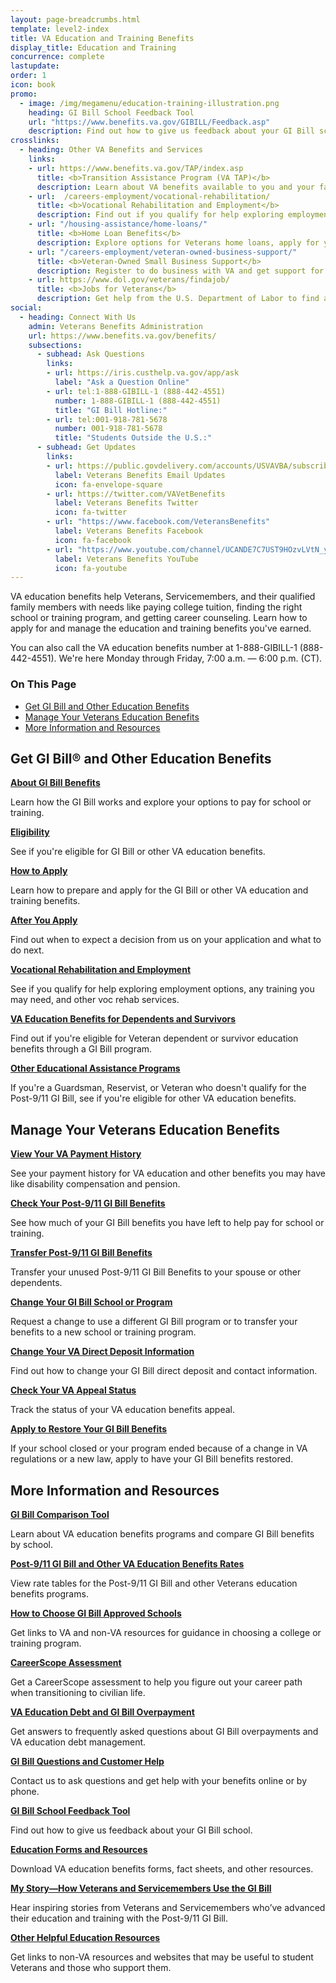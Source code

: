 ```yaml
---
layout: page-breadcrumbs.html
template: level2-index
title: VA Education and Training Benefits
display_title: Education and Training
concurrence: complete
lastupdate:
order: 1
icon: book
promo:
  - image: /img/megamenu/education-training-illustration.png
    heading: GI Bill School Feedback Tool
    url: "https://www.benefits.va.gov/GIBILL/Feedback.asp"
    description: Find out how to give us feedback about your GI Bill school.
crosslinks:
  - heading: Other VA Benefits and Services
    links:
    - url: https://www.benefits.va.gov/TAP/index.asp
      title: <b>Transition Assistance Program (VA TAP)</b>
      description: Learn about VA benefits available to you and your family as you transition out of active-duty, National Guard, or Reserve service.
    - url:  /careers-employment/vocational-rehabilitation/
      title: <b>Vocational Rehabilitation and Employment</b>
      description: Find out if you qualify for help exploring employment options, any training you may need, and other voc rehab services.
    - url: "/housing-assistance/home-loans/"
      title: <b>Home Loan Benefits</b>
      description: Explore options for Veterans home loans, apply for your Certificate of Eligibility (COE), and get help if you're having trouble making your mortgage payments.
    - url: "/careers-employment/veteran-owned-business-support/"
      title: <b>Veteran-Owned Small Business Support</b>
      description: Register to do business with VA and get support for your Veteran-owned small business.
    - url: https://www.dol.gov/veterans/findajob/
      title: <b>Jobs for Veterans</b>
      description: Get help from the U.S. Department of Labor to find a job, get training, or explore career options.
social:
  - heading: Connect With Us
    admin: Veterans Benefits Administration
    url: https://www.benefits.va.gov/benefits/
    subsections:
      - subhead: Ask Questions
        links:
        - url: https://iris.custhelp.va.gov/app/ask
          label: "Ask a Question Online"
        - url: tel:1-888-GIBILL-1 (888-442-4551)
          number: 1-888-GIBILL-1 (888-442-4551)
          title: "GI Bill Hotline:"
        - url: tel:001-918-781-5678
          number: 001-918-781-5678
          title: "Students Outside the U.S.:"
      - subhead: Get Updates
        links:
        - url: https://public.govdelivery.com/accounts/USVAVBA/subscriber/new
          label: Veterans Benefits Email Updates
          icon: fa-envelope-square
        - url: https://twitter.com/VAVetBenefits
          label: Veterans Benefits Twitter
          icon: fa-twitter
        - url: "https://www.facebook.com/VeteransBenefits"
          label: Veterans Benefits Facebook
          icon: fa-facebook
        - url: "https://www.youtube.com/channel/UCANDE7C7UST9HOzvLVtN_yg"
          label: Veterans Benefits YouTube
          icon: fa-youtube
---
```


<p class="va-introtext">
VA education benefits help Veterans, Servicemembers, and their qualified family members with needs like paying college tuition, finding the right school or training program, and getting career counseling. Learn how to apply for and manage the education and training benefits you've earned.

You can also call the VA education benefits number at 1-888-GIBILL-1 (888-442-4551). We're here Monday through Friday, 7:00 a.m. — 6:00 p.m. (CT).

</p>

<h3>On This Page</h3>

<ul>
  <li><a href="#get">Get GI Bill and Other Education Benefits</a></li>
  <li><a href="#manage">Manage Your Veterans Education Benefits</a></li>
  <li><a href="#more">More Information and Resources</a></li>
</ul>

<section class='usa-grid'>
  <div class="va-h-ruled--stars"></div>
</section>

<section id="get" class="merger-majorlinks">
  <h2>Get GI Bill&reg; and Other Education Benefits</h2>

  <div class="link">
    <a href="/education/about-gi-bill-benefits/"><b>About GI Bill Benefits</b></a>
    <p>Learn how the GI Bill works and explore your options to pay for school or training.</p>
  </div>

  <div class="link">
    <a href="/education/eligibility/"><b>Eligibility</b></a>
    <p>See if you're eligible for GI Bill or other VA education benefits.
  </div>

  <div class="link">
    <a href="/education/how-to-apply/"><b>How to Apply</b></a>
    <p>Learn how to prepare and apply for the GI Bill or other VA education and training benefits. </p>
  </div>

  <div class="link">
    <a href="/education/after-you-apply/"><b>After You Apply</b></a>
    <p>Find out when to expect a decision from us on your application and what to do next.</p>
  </div>

  <div class="link">
    <a href="#"><b>Vocational Rehabilitation and Employment</b></a>
    <p>See if you qualify for help exploring employment options, any training you may need, and other voc rehab services.</p>
  </div>

  <div class="link">
    <a href="/education/survivor-dependent-benefits/"><b>VA Education Benefits for Dependents and Survivors</b></a>
    <p>Find out if you're eligible for Veteran dependent or survivor education benefits through a GI Bill program.</p>
  </div>

  <div class="link">
    <a href="/education/other-va-education-benefits/"><b>Other Educational Assistance Programs</b></a>
    <p>If you're a Guardsman, Reservist, or Veteran who doesn't qualify for the Post-9/11 GI Bill, see if you're eligible for other VA education benefits.</p>
  </div>
</section>

<section class='usa-grid'>
  <div class="va-h-ruled--stars"></div>
</section>

<section id="manage" class="merger-majorlinks">

  <h2>Manage Your Veterans Education Benefits</h2>

  <div class="link">
    <a href="#"><b>View Your VA Payment History</b></a>
    <p>See your payment history for VA education and other benefits you may have like disability compensation and pension.</p>
  </div>

  <div class="link">
    <a href="/education/check-post-9-11-gi-bill-benefit-status/"><b>Check Your Post-9/11 GI Bill Benefits</b></a>
    <p>See how much of your GI Bill benefits you have left to help pay for school or training.</p>
  </div>

  <div class="link">
    <a href="/education/transfer-post-9-11-gi-bill-benefits/"><b>Transfer Post-9/11 GI Bill Benefits</b></a>
    <p>Transfer your unused Post-9/11 GI Bill Benefits to your spouse or other dependents.</p>
  </div>

  <div class="link">
    <a href="/education/change-gi-bill-benefits/"><b>Change Your GI Bill School or Program</b></a>
    <p>Request a change to use a different GI Bill program or to transfer your benefits to a new school or training program.</p>
  </div>

  <div class="link">
    <a href="/change-direct-deposit-and-contact-information/"><b>Change Your VA Direct Deposit Information</b></a>
    <p>Find out how to change your GI Bill direct deposit and contact information.</p>
  </div>

  <div class="link">
    <a href="#"><b>Check Your VA Appeal Status</b></a>
    <p>Track the status of your VA education benefits appeal.</p>
  </div>

  <div class="link">
    <a href="https://www.benefits.va.gov/GIBILL/FGIB/Restoration.asp"><b>Apply to Restore Your GI Bill Benefits</b></a>
    <p>If your school closed or your program ended because of a change in VA regulations or a new law, apply to have your GI Bill benefits restored.</p>
  </div>

</section>

<section class='usa-grid'>
  <div class="va-h-ruled--stars"></div>
</section>

<section id="more" class="merger-majorlinks">
  <h2>More Information and Resources</h2>

  <div class="link">
    <a href="/gi-bill-comparison-tool"><b>GI Bill Comparison Tool</b></a>
    <p>Learn about VA education benefits programs and compare GI Bill benefits by school.</p>
  </div>

  <div class="link">
    <a href="/education/benefit-rates/"><b>Post-9/11 GI Bill and Other VA Education Benefits Rates</b></a>
    <p>View rate tables for the Post-9/11 GI Bill and other Veterans education benefits programs.</p>
  </div>

  <div class="link">
    <a href="/education/choosing-a-school/"><b>How to Choose GI Bill Approved Schools</b></a>
    <p>Get links to VA and non-VA resources for guidance in choosing a college or training program.</p>
  </div>

  <div class="link">
    <a href="#"><b>CareerScope Assessment</b></a>
    <p>Get a CareerScope assessment to help you figure out your career path when transitioning to civilian life.</p>
  </div>

  <div class="link">
    <a href="https://www.benefits.va.gov/gibill/resources/education_resources/debt_info.asp"><b>VA Education Debt and GI Bill Overpayment</b></a>
    <p>Get answers to frequently asked questions about GI Bill overpayments and VA education debt management.</p>
  </div>

  <div class="link">
    <a href="https://www.benefits.va.gov/gibill/contact_us.asp"><b>GI Bill Questions and Customer Help</b></a>
    <p>Contact us to ask questions and get help with your benefits online or by phone.</p>
  </div>

  <div class="link">
    <a href="https://www.benefits.va.gov/GIBILL/Feedback.asp"><b>GI Bill School Feedback Tool</b></a>
    <p>Find out how to give us feedback about your GI Bill school.</p>
  </div>

  <div class="link">
    <a href="https://www.benefits.va.gov/gibill/handouts_forms.asp"><b>Education Forms and Resources</b></a>
    <p>Download VA education benefits forms, fact sheets, and other resources.</p>
  </div>

  <div class="link">
    <a href="https://www.benefits.va.gov/gibill/my_story.asp"><b>My Story—How Veterans and Servicemembers Use the GI Bill</b></a>
    <p>Hear inspiring stories from Veterans and Servicemembers who’ve advanced their education and training with the Post-9/11 GI Bill.</p>
  </div>

  <div class="link">
    <a href="https://www.benefits.va.gov/gibill/non_va_resources.asp"><b>Other Helpful Education Resources</b></a>
    <p>Get links to non-VA resources and websites that may be useful to student Veterans and those who support them.</p>
  </div>

</section>
